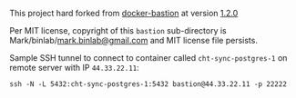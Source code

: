 This project hard forked from [docker-bastion](https://github.com/binlab/docker-bastion/tree/master) at version [1.2.0](https://github.com/binlab/docker-bastion/releases/tag/v1.2.0)

Per MIT license, copyright of this `bastion` sub-directory is Mark/binlab/mark.binlab@gmail.com and MIT license file persists.

Sample SSH tunnel to connect to container called `cht-sync-postgres-1` on remote server with IP `44.33.22.11`:

```shell
ssh -N -L 5432:cht-sync-postgres-1:5432 bastion@44.33.22.11 -p 22222
```